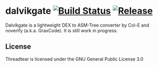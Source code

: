 # dalvikgate [![Build Status](https://travis-ci.com/GraxCode/dalvikgate.svg?branch=master)](https://travis-ci.com/GraxCode/dalvikgate) [![Release](https://img.shields.io/github/v/release/GraxCode/dalvikgate)](https://github.com/GraxCode/dalvikgate/releases)
Dalvikgate is a lightweight DEX to ASM-Tree converter by Col-E and noverify (a.k.a. GraxCode). It is still work in progress.
## License
Threadtear is licensed under the GNU General Public License 3.0
